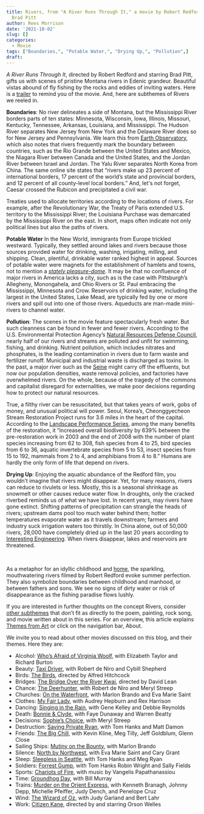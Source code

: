 ```yaml
---
title: Rivers, from "A River Runs Through It," a movie by Robert Redford starring
  Brad Pitt
author: Rees Morrison
date: '2021-10-02'
slug: []
categories:
  - Movie
tags: ["Boundaries,", "Potable Water,", "Drying Up,", "Pollution",]
draft: 
---
```


*A River Runs Through It*, directed by Robert Redford and starring Brad Pitt, gifts us with scenes of  pristine Montana rivers in Edenic grandeur.  Beautiful vistas abound of fly fishing by the rocks and eddies of inviting waters.  Here is a [trailer](https://www.youtube.com/watch?v=OsIolBViUmc) to remind you of the movie.  And, here are subthemes of Rivers we reeled in.

<!--more-->

**Boundaries**:  No river delineates a side of Montana, but the Mississippi River borders parts of ten states: Minnesota, Wisconsin, Iowa, Illinois, Missouri, Kentucky, Tennessee, Arkansas, Louisiana, and Mississippi.  The Hudson River separates New Jersey from New York and the Delaware River does so for New Jersey and Pennsylvania.  We learn this from [Earth Observatory](https://earthobservatory.nasa.gov/images/147242/how-rivers-shape-states), which also notes that rivers frequently mark the boundary between countries, such as the Rio Grande between the United States and Mexico, the Niagara River between Canada and the United States, and the Jordan River between Israel and Jordan.  The Yalu River separates North Korea from China.  The same online site states that “rivers make up 23 percent of international borders, 17 percent of the world’s state and provincial borders, and 12 percent of all county-level local borders.” And, let's not forget, Caesar crossed the Rubicon and precipitated a civil war.

Treaties used to allocate territories according to the locations of rivers.  For example, after the Revolutionary War, the Treaty of Paris extended U.S. territory to the Mississippi River; the Louisiana Purchase was demarcated by the Mississippi River on the east.   In short, maps often indicate not only political lines but also the paths of rivers.

**Potable Water** In the New World, immigrants from Europe trickled westward.  Typically, they settled around lakes and rivers because those sources provided water for drinking, washing, irrigating, milling, and shipping.  Clean, plentiful, drinkable water ranked highest in appeal.  Sources of potable water were magnets for the establishment of hamlets and towns, not to mention a [*stately pleasure-dome*](https://themesfromart.com/post/2021-10-02-rivers-from-kubla-khan-a-poem-by-samuel-taylor-coleridge/riverskhan/).  It may be that no confluence of major rivers in America lacks a city, such as is the case with Pittsburgh’s Allegheny, Monongahela, and Ohio Rivers or St. Paul embracing the Mississippi, Minnesota and Crow.  Reservoirs of drinking water, including the largest in the United States, Lake Mead, are typically fed by one or more rivers and spill out into one of those rivers. Aqueducts are man-made mini-rivers to channel water. 

**Pollution**:   The scenes in the movie feature spectacularly fresh water.  But such cleanness can be found in fewer and fewer rivers.  According to the U.S. Environmental Protection Agency’s [Natural Resources Defense Council](https://www.nrdc.org/stories/water-pollution-everything-you-need-know), nearly half of our rivers and streams are polluted and unfit for swimming, fishing, and drinking. Nutrient pollution, which includes nitrates and phosphates, is the leading contamination in rivers due to farm waste and fertilizer runoff.  Municipal and industrial waste is discharged as toxins.  In the past, a major river such as the [Seine](https://themesfromart.com/post/2021-10-03-rivers-from-the-seine-and-the-louvre-a-painting-by-camille-pissarro/riversseine/) might carry off the effluents, but now our population densities, waste removal policies, and factories have overwhelmed rivers.  On the whole, because of the tragedy of the commons and capitalist disregard for externalities, we make poor decisions regarding how to protect our natural resources.  

True, a filthy river can be resuscitated, but that takes years of work, gobs of money, and unusual political will power.  Seoul, Korea’s, Cheonggyecheon Stream Restoration Project runs for 3.6 miles in the heart of the capital.  According to the [Landscape Performance Series](https://www.landscapeperformance.org/case-study-briefs/cheonggyecheon-stream-restoration), among the many benefits of the restoration, it “increased overall biodiversity by 639% between the pre-restoration work in 2003 and the end of 2008 with the number of plant species increasing from 62 to 308, fish species from 4 to 25, bird species from 6 to 36, aquatic invertebrate species from 5 to 53, insect species from 15 to 192, mammals from 2 to 4, and amphibians from 4 to 8.”  Humans are hardly the only form of life that depend on rivers.

**Drying Up**:  Enjoying the aquatic abundance of the Redford film, you wouldn’t imagine that rivers might disappear.  Yet, for many reasons, rivers can reduce to rivulets or less.  Mostly, this is a seasonal shrinkage as snowmelt or other causes reduce water flow.  In droughts, only the cracked riverbed reminds us of what we have lost.  In recent years, may rivers have gone extinct.  Shifting patterns of precipitation can strangle the heads of rivers; upstream dams pool too much water behind them; hotter temperatures evaporate water as it travels downstream; farmers and industry suck irrigation waters too thirstily.   In China alone, out of 50,000 rivers, 28,000 have completely dried up in the last 20 years according to [Interesting Engineering](https://interestingengineering.com/6-major-rivers-facing-drought-like-situations-from-overuse).  When rivers disappear, lakes and reservoirs are threatened.

&nbsp;

As a metaphor for an idyllic childhood and [home](https://themesfromart.com/post/2021-10-02-rivers-from-ferry-cross-the-mersey-a-song-by-gerry-the-pacemakers/riversferry/), the sparkling, mouthwatering rivers filmed by Robert Redford evoke summer perfection.  They also symbolize boundaries between childhood and manhood, or between fathers and sons.  We see no signs of dirty water or risk of disappearance as the fishing paradise flows lushly.

If you are interested in further thoughts on the concept Rivers, consider [other subthemes](https://themesfromart.com/post/2021-10-03-rivers-additional-subthemes/riversaddl/) that don’t fit as directly to the poem, painting, rock song, and movie written about in this series.  For an overview, this article explains [Themes from Art](http://bit.ly/3sRXopI) or click on the navigation bar, About.

We invite you to read about other movies discussed on this blog, and their themes.  Here they are: 

* Alcohol: [Who’s Afraid of Virginia Woolf](https://themesfromart.com/post/2021-02-03-alcohol-woolf-nichols/alcoholwoolfnichols/), with Elizabeth Taylor and Richard Burton
* Beauty: [Taxi Driver](https://themesfromart.com/post/2021-04-21-beauty-taxi-driver-a-movie-with-robert-de-niro-and-cybill-shepherd/beautytaxi/), with Robert de Niro and Cybill Shepherd
* Birds: [The Birds](https://themesfromart.com/post/2021-06-07-birds-the-birds-a-movie-directed-by-alfred-hitchcock/birdsthebirds/), directed by Alfred Hitchcock
* Bridges: [The Bridge Over the River Kwai](https://themesfromart.com/post/2021-07-26-bridges-from-bridge-over-troubled-waters-a-song-by-simon-garfunkel/bridgestroubled/), directed by David Lean
* Chance: [The Deerhunter](https://themesfromart.com/post/2021-03-14-chancewinner/chancewinner/), with Robert de Niro and Meryl Streep
* Churches: [On the Waterfront](https://themesfromart.com/post/2021-05-21-churches-from-on-the-waterfront-a-movie-with-marlon-brando/churcheswaterfront/), with Marlon Brando and Eva Marie Saint
* Clothes: [My Fair Lady](https://themesfromart.com/post/2021-08-30-clothes-from-my-fair-lady-a-movie-starring-audrey-hepburn/clothesfair/), with Audrey Hepburn and Rex Harrison
* Dancing: [Singing in the Rain](https://themesfromart.com/post/2021-09-10-dancing-from-singin-in-the-rain-a-movie-starring-gene-kelley-and-debbie-reynolds/dancingrain/), with Gene Kelley and Debbie Reynolds
* Death: [Bonnie & Clyde](https://themesfromart.com/post/2021-05-03-death-from-bonnie-clyde-a-movie-starring-warren-beatty-and-faye-dunaway/deathbonnie/), with Faye Dunaway and Warren Beatty
* Decisions: [Sophie’s Choice](https://themesfromart.com/post/2021-02-08-decisions-sophie-s-choice-with-meryl-streep/decisionssophies/), with Meryl Streep
* Destruction: [Saving Private Ryan](https://themesfromart.com/post/2021-02-18-destruction-saving-private-ryan-a-movie-by-steven-spielberg/destructionsaving/), with Tom Hanks and Matt Damon
* Friends: [The Big Chill](https://themesfromart.com/post/2021-06-20-friends-the-big-chill-a-movied-directed-by-lawrence-kasdan/friendschill/), with Kevin Kline, Meg Tilly, Jeff Goldblum, Glenn Close
* Sailing Ships: [Mutiny on the Bounty](https://themesfromart.com/post/2021-06-26-sailing-ships-mutiny-on-the-bounty-a-movie-with/sailingshipsmutiny/), with Marlon Brando
* Silence: [North by Northwest](https://themesfromart.com/post/silencenorthwest/), with Eva Marie Saint and Cary Grant
* Sleep: [Sleepless in Seattle](https://themesfromart.com/post/2021-09-22-sleep-from-sleepless-in-seattle-a-movie-starring-tom-hanks-and-meg-ryan/sleepsleepless/), with Tom Hanks and Meg Ryan
* Soldiers: [Forrest Gump](https://themesfromart.com/post/2021-08-02-soldiers-from-forrest-gump-a-movie-starring-tom-hanks/soldiersgump/), with Tom Hanks Robin Wright and Sally Fields
* Sports: [Chariots of Fire](https://themesfromart.com/post/2021-07-12-sports-from-chariots-of-fire-a-movie-about-the-1924-olypics/sportschariots/), with music by Vangelis Papathanassiou
* Time: [Groundhog Day](https://themesfromart.com/post/2021-03-08-time-from-groundhog-day-starring-bill-murray/timegroundhog/), with Bill Murray
* Trains: [Murder on the Orient Express](https://themesfromart.com/post/2021-05-10-trains-from-murder-on-the-orient-express-a-movie-directed-by-sidney-lumet/trainsorient/), with Kenneth Branagh, Johnny Depp, Michelle Pfeiffer, Judy Dench, and Penelope Cruz
* Wind: [The Wizard of Oz](https://themesfromart.com/post/2021-08-12-wind-from-the-wizard-of-oz-a-movie-with-judy-garland/windoz/), with Judy Garland and Bert Lahr 
* Work: [Citizen Kane](https://themesfromart.com/post/2021-02-26-workkane/workkane/), directed by and starring Orson Welles
